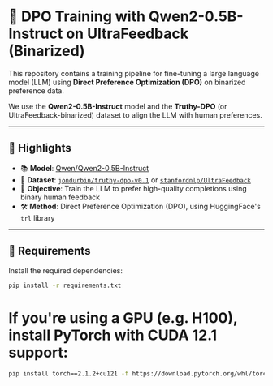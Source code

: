 # 🔧 DPO Training with Qwen2-0.5B-Instruct on UltraFeedback (Binarized)

This repository contains a training pipeline for fine-tuning a large language model (LLM) using **Direct Preference Optimization (DPO)** on binarized preference data.

We use the **Qwen2-0.5B-Instruct** model and the **Truthy-DPO** (or UltraFeedback-binarized) dataset to align the LLM with human preferences.

---

## 📌 Highlights

- 📚 **Model**: [Qwen/Qwen2-0.5B-Instruct](https://huggingface.co/Qwen/Qwen2-0.5B-Instruct)
- 🧾 **Dataset**: [`jondurbin/truthy-dpo-v0.1`](https://huggingface.co/datasets/jondurbin/truthy-dpo-v0.1) or [`stanfordnlp/UltraFeedback`](https://huggingface.co/datasets/stanfordnlp/UltraFeedback)
- 🧠 **Objective**: Train the LLM to prefer high-quality completions using binary human feedback
- 🛠️ **Method**: Direct Preference Optimization (DPO), using HuggingFace's `trl` library

---

## 🧱 Requirements

Install the required dependencies:

```bash
pip install -r requirements.txt
```
# If you're using a GPU (e.g. H100), install PyTorch with CUDA 12.1 support:
```bash
pip install torch==2.1.2+cu121 -f https://download.pytorch.org/whl/torch_stable.html
```


